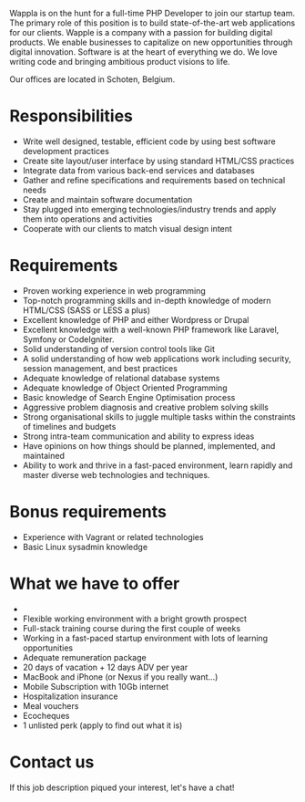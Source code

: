 Wappla is on the hunt for a full-time PHP Developer to join our startup team.
The primary role of this position is to build state-of-the-art web applications for our clients.
Wapple is a company with a passion for building digital products. We enable businesses to capitalize on new opportunities through digital innovation. Software is at the heart of everything we do. We love writing code and bringing ambitious product visions to life.

Our offices are located in Schoten, Belgium.


# Responsibilities
- Write well designed, testable, efficient code by using best software development practices
- Create site layout/user interface by using standard HTML/CSS practices
- Integrate data from various back-end services and databases
- Gather and refine specifications and requirements based on technical needs
- Create and maintain software documentation
- Stay plugged into emerging technologies/industry trends and apply them into operations and activities
- Cooperate with our clients to match visual design intent

# Requirements
- Proven working experience in web programming 
- Top-notch programming skills and in-depth knowledge of modern HTML/CSS (SASS or LESS a plus)
- Excellent knowledge of PHP and either Wordpress or Drupal
- Excellent knowledge with a well-known PHP framework like Laravel, Symfony or CodeIgniter. 
- Solid understanding of version control tools like Git
- A solid understanding of how web applications work including security, session management, and best practices
- Adequate knowledge of relational database systems 
- Adequate knowledge of Object Oriented Programming
- Basic knowledge of Search Engine Optimisation process
- Aggressive problem diagnosis and creative problem solving skills
- Strong organisational skills to juggle multiple tasks within the constraints of timelines and budgets
- Strong intra-team communication and ability to express ideas
- Have opinions on how things should be planned, implemented, and maintained
- Ability to work and thrive in a fast-paced environment, learn rapidly and master diverse web technologies and techniques.

# Bonus requirements
- Experience with Vagrant or related technologies
- Basic Linux sysadmin knowledge


# What we have to offer
- 
- Flexible working environment with a bright growth prospect
- Full-stack training course during the first couple of weeks
- Working in a fast-paced startup environment with lots of learning opportunities
- Adequate remuneration package
- 20 days of vacation + 12 days ADV per year
- MacBook and iPhone (or Nexus if you really want...)
- Mobile Subscription with 10Gb internet 
- Hospitalization insurance
- Meal vouchers
- Ecocheques
- 1 unlisted perk (apply to find out what it is)


# Contact us

If this job description piqued your interest, let's have a chat!




